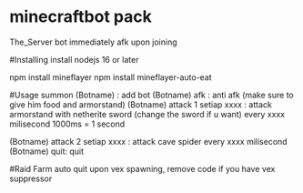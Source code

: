 # minecraftbot pack
The_Server bot immediately afk upon joining

#Installing
install nodejs 16 or later

npm install mineflayer
npm install mineflayer-auto-eat

#Usage
summon (Botname) : add bot
(Botname) afk : anti afk (make sure to give him food and armorstand)
(Botname) attack 1 setiap xxxx : attack armorstand with netherite sword (change the sword if u want) every xxxx milisecond
1000ms = 1 second

(Botname) attack 2 setiap xxxx : attack cave spider every xxxx milisecond
(Botname) quit: quit

#Raid Farm
auto quit upon vex spawning, remove code if you have vex suppressor
